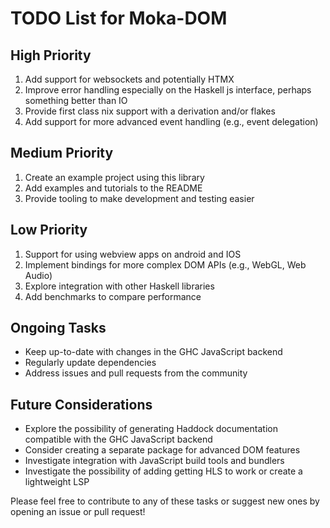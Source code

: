 # TODO List for Moka-DOM

## High Priority

1. Add support for websockets and potentially HTMX
2. Improve error handling especially on the Haskell js interface, perhaps something better than IO
3. Provide first class nix support with a derivation and/or flakes
4. Add support for more advanced event handling (e.g., event delegation)

## Medium Priority

1. Create an example project using this library
2. Add examples and tutorials to the README
3. Provide tooling to make development and testing easier

## Low Priority

1. Support for using webview apps on android and IOS
2. Implement bindings for more complex DOM APIs (e.g., WebGL, Web Audio)
3. Explore integration with other Haskell libraries
4. Add benchmarks to compare performance

## Ongoing Tasks

- Keep up-to-date with changes in the GHC JavaScript backend
- Regularly update dependencies
- Address issues and pull requests from the community

## Future Considerations

- Explore the possibility of generating Haddock documentation compatible with the GHC JavaScript backend
- Consider creating a separate package for advanced DOM features
- Investigate integration with JavaScript build tools and bundlers
- Investigate the possibility of adding getting HLS to work or create a lightweight LSP

Please feel free to contribute to any of these tasks or suggest new ones by opening an issue or pull request!

